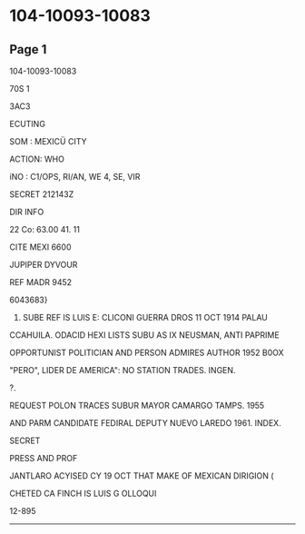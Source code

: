 # 104-10093-10083

## Page 1

104-10093-10083

70S 1

ЗАСЗ

ECUTING

SOM : MEXICÜ CITY

ACTION: WHO

iNO : C1/OPS, RI/AN, WE 4, SE, VIR

SECRET 212143Z

DIR INFO

22 Co: 63.00 41. 11

CITE MEXI 6600

JUPIPER DYVOUR

REF MADR 9452

6043683}

1. SUBE REF IS LUIS E: CLICONI GUERRA DROS 11 OCT 1914 PALAU

CCAHUILA. ODACID HEXI LISTS SUBU AS IX NEUSMAN, ANTI PAPRIME

OPPORTUNIST POLITICIAN AND PERSON ADMIRES AUTHOR 1952 B0OX

"PERO", LIDER DE AMERICA": NO STATION TRADES. INGEN.

?.

REQUEST POLON TRACES SUBUR MAYOR CAMARGO TAMPS. 1955

AND PARM CANDIDATE FEDIRAL DEPUTY NUEVO LAREDO 1961. INDEX.

SECRET

PRESS AND PROF

JANTLARO ACYISED CY 19 OCT THAT MAKE OF MEXICAN DIRIGION (

CHETED CA FINCH IS LUIS G OLLOQUI

12-895

---

